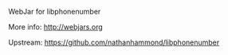 WebJar for libphonenumber

More info: http://webjars.org

Upstream: https://github.com/nathanhammond/libphonenumber
